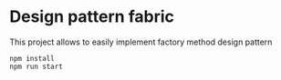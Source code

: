 # Design pattern fabric 

This project allows to easily implement factory method design pattern

```
npm install
npm run start

```